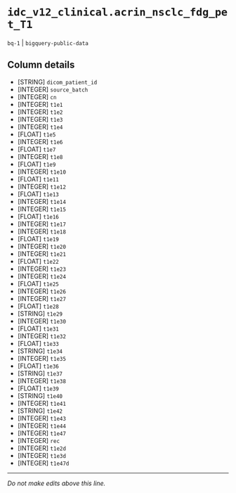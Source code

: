 # `idc_v12_clinical.acrin_nsclc_fdg_pet_T1`
`bq-1` | `bigquery-public-data`

## Column details
* [STRING]    `dicom_patient_id`
* [INTEGER]   `source_batch`
* [INTEGER]   `cn`
* [INTEGER]   `t1e1`
* [INTEGER]   `t1e2`
* [INTEGER]   `t1e3`
* [INTEGER]   `t1e4`
* [FLOAT]     `t1e5`
* [INTEGER]   `t1e6`
* [FLOAT]     `t1e7`
* [INTEGER]   `t1e8`
* [FLOAT]     `t1e9`
* [INTEGER]   `t1e10`
* [FLOAT]     `t1e11`
* [INTEGER]   `t1e12`
* [FLOAT]     `t1e13`
* [INTEGER]   `t1e14`
* [INTEGER]   `t1e15`
* [FLOAT]     `t1e16`
* [INTEGER]   `t1e17`
* [INTEGER]   `t1e18`
* [FLOAT]     `t1e19`
* [INTEGER]   `t1e20`
* [INTEGER]   `t1e21`
* [FLOAT]     `t1e22`
* [INTEGER]   `t1e23`
* [INTEGER]   `t1e24`
* [FLOAT]     `t1e25`
* [INTEGER]   `t1e26`
* [INTEGER]   `t1e27`
* [FLOAT]     `t1e28`
* [STRING]    `t1e29`
* [INTEGER]   `t1e30`
* [FLOAT]     `t1e31`
* [INTEGER]   `t1e32`
* [FLOAT]     `t1e33`
* [STRING]    `t1e34`
* [INTEGER]   `t1e35`
* [FLOAT]     `t1e36`
* [STRING]    `t1e37`
* [INTEGER]   `t1e38`
* [FLOAT]     `t1e39`
* [STRING]    `t1e40`
* [INTEGER]   `t1e41`
* [STRING]    `t1e42`
* [INTEGER]   `t1e43`
* [INTEGER]   `t1e44`
* [INTEGER]   `t1e47`
* [INTEGER]   `rec`
* [INTEGER]   `t1e2d`
* [INTEGER]   `t1e3d`
* [INTEGER]   `t1e47d`

-------------------------------------------------------------------------------
*Do not make edits above this line.*
